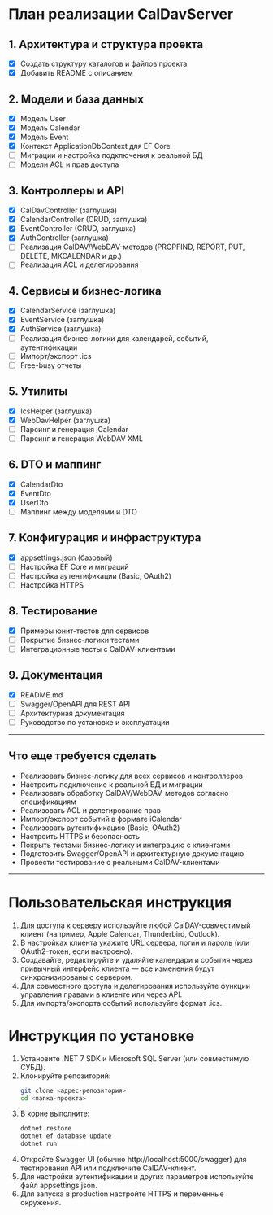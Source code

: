 # План реализации CalDavServer

## 1. Архитектура и структура проекта
- [x] Создать структуру каталогов и файлов проекта
- [x] Добавить README с описанием

## 2. Модели и база данных
- [x] Модель User
- [x] Модель Calendar
- [x] Модель Event
- [x] Контекст ApplicationDbContext для EF Core
- [ ] Миграции и настройка подключения к реальной БД
- [ ] Модели ACL и прав доступа

## 3. Контроллеры и API
- [x] CalDavController (заглушка)
- [x] CalendarController (CRUD, заглушка)
- [x] EventController (CRUD, заглушка)
- [x] AuthController (заглушка)
- [ ] Реализация CalDAV/WebDAV-методов (PROPFIND, REPORT, PUT, DELETE, MKCALENDAR и др.)
- [ ] Реализация ACL и делегирования

## 4. Сервисы и бизнес-логика
- [x] CalendarService (заглушка)
- [x] EventService (заглушка)
- [x] AuthService (заглушка)
- [ ] Реализация бизнес-логики для календарей, событий, аутентификации
- [ ] Импорт/экспорт .ics
- [ ] Free-busy отчеты

## 5. Утилиты
- [x] IcsHelper (заглушка)
- [x] WebDavHelper (заглушка)
- [ ] Парсинг и генерация iCalendar
- [ ] Парсинг и генерация WebDAV XML

## 6. DTO и маппинг
- [x] CalendarDto
- [x] EventDto
- [x] UserDto
- [ ] Маппинг между моделями и DTO

## 7. Конфигурация и инфраструктура
- [x] appsettings.json (базовый)
- [ ] Настройка EF Core и миграций
- [ ] Настройка аутентификации (Basic, OAuth2)
- [ ] Настройка HTTPS

## 8. Тестирование
- [x] Примеры юнит-тестов для сервисов
- [ ] Покрытие бизнес-логики тестами
- [ ] Интеграционные тесты с CalDAV-клиентами

## 9. Документация
- [x] README.md
- [ ] Swagger/OpenAPI для REST API
- [ ] Архитектурная документация
- [ ] Руководство по установке и эксплуатации

---

## Что еще требуется сделать

- Реализовать бизнес-логику для всех сервисов и контроллеров
- Настроить подключение к реальной БД и миграции
- Реализовать обработку CalDAV/WebDAV-методов согласно спецификациям
- Реализовать ACL и делегирование прав
- Импорт/экспорт событий в формате iCalendar
- Реализовать аутентификацию (Basic, OAuth2)
- Настроить HTTPS и безопасность
- Покрыть тестами бизнес-логику и интеграцию с клиентами
- Подготовить Swagger/OpenAPI и архитектурную документацию
- Провести тестирование с реальными CalDAV-клиентами

---

# Пользовательская инструкция

1. Для доступа к серверу используйте любой CalDAV-совместимый клиент (например, Apple Calendar, Thunderbird, Outlook).
2. В настройках клиента укажите URL сервера, логин и пароль (или OAuth2-токен, если настроено).
3. Создавайте, редактируйте и удаляйте календари и события через привычный интерфейс клиента — все изменения будут синхронизированы с сервером.
4. Для совместного доступа и делегирования используйте функции управления правами в клиенте или через API.
5. Для импорта/экспорта событий используйте формат .ics.

# Инструкция по установке

1. Установите .NET 7 SDK и Microsoft SQL Server (или совместимую СУБД).
2. Клонируйте репозиторий:
   ```bash
   git clone <адрес-репозитория>
   cd <папка-проекта>
   ```
3. В корне выполните:
   ```bash
   dotnet restore
   dotnet ef database update
   dotnet run
   ```
4. Откройте Swagger UI (обычно http://localhost:5000/swagger) для тестирования API или подключите CalDAV-клиент.
5. Для настройки аутентификации и других параметров используйте файл appsettings.json.
6. Для запуска в production настройте HTTPS и переменные окружения.